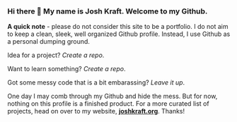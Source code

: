 ### Hi there 👋 My name is Josh Kraft. Welcome to my Github.

**A quick note** - please do not consider this site to be a portfolio. I do not aim to keep a clean, sleek, well organized Github profile. Instead, I use Github as a personal dumping ground. 

Idea for a project? *Create a repo*.

Want to learn something? *Create a repo*. 

Got some messy code that is a bit embarassing? *Leave it up*. 

One day I may comb through my Github and hide the mess. But for now, nothing on this profile is a finished product. For a more curated list of projects, head on over to my website, **[joshkraft.org](https://joshkraft.org)**. Thanks!
